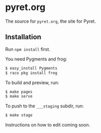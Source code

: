 pyret.org
================================================================================

The source for `pyret.org`, the site for Pyret.

Installation
--------------------------------------------------------------------------------

Run `npm install` first.

You need Pygments and frog:

````sh
$ easy_install Pygments
$ raco pkg install frog
````

To build and preview, run:

````sh
$ make pages
$ make serve
````

To push to the `___staging` subdir, run:

````sh
$ make stage
````

Instructions on how to edit coming soon.

